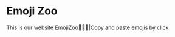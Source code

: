# Emoji Zoo
This is our website [EmojiZoo🐯🐥🐸|Copy and paste emojis by click](https://www.emojizoo.com/)
